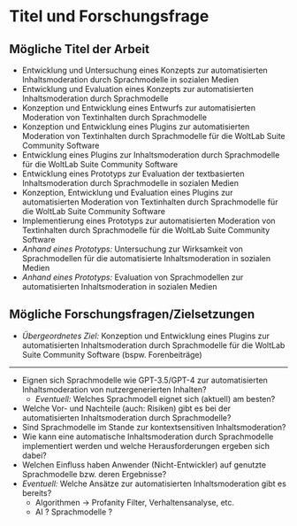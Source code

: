 # Titel und Forschungsfrage

## Mögliche Titel der Arbeit
- Entwicklung und Untersuchung eines Konzepts zur automatisierten Inhaltsmoderation durch Sprachmodelle in sozialen Medien  
- Entwicklung und Evaluation eines Konzepts zur automatisierten Inhaltsmoderation durch Sprachmodelle  
- Konzeption und Entwicklung eines Entwurfs zur automatisierten Moderation von Textinhalten durch Sprachmodelle  
- Konzeption und Entwicklung eines Plugins zur automatisierten Moderation von Textinhalten durch Sprachmodelle für die WoltLab Suite Community Software  
- Entwicklung eines Plugins zur Inhaltsmoderation durch Sprachmodelle für die WoltLab Suite Community Software  
- Entwicklung eines Prototyps zur Evaluation der textbasierten Inhaltsmoderation durch Sprachmodelle in sozialen Medien  
- Konzeption, Entwicklung und Evaluation eines Plugins zur automatisierten Moderation von Textinhalten durch Sprachmodelle für die WoltLab Suite Community Software  
- Implementierung eines Prototyps zur automatisierten Moderation von Textinhalten durch Sprachmodelle für die WoltLab Suite Community Software  
- *Anhand eines Prototyps:* Untersuchung zur Wirksamkeit von Sprachmodellen für die automatisierte Inhaltsmoderation in sozialen Medien  
- *Anhand eines Prototyps:* Evaluation von Sprachmodellen zur automatisierten Inhaltsmoderation in sozialen Medien  

## Mögliche Forschungsfragen/Zielsetzungen
- *Übergeordnetes Ziel:* Konzeption und Entwicklung eines Plugins zur automatisierten Inhaltsmoderation durch Sprachmodelle für die WoltLab Suite Community Software (bspw. Forenbeiträge)  

---

- Eignen sich Sprachmodelle wie GPT-3.5/GPT-4 zur automatisierten Inhaltsmoderation von nutzergenerierten Inhalten?  
  - *Eventuell:* Welches Sprachmodell eignet sich (aktuell) am besten?
- Welche Vor- und Nachteile (auch: Risiken) gibt es bei der automatisierten Inhaltsmoderation durch Sprachmodelle?  
- Sind Sprachmodelle im Stande zur kontextsensitiven Inhaltsmoderation?  
- Wie kann eine automatische Inhaltsmoderation durch Sprachmodelle implementiert werden und welche Herausforderungen ergeben sich dabei?  
- Welchen Einfluss haben Anwender (Nicht-Entwickler) auf genutzte Sprachmodelle bzw. deren Ergebnisse?
- *Eventuell:* Welche Ansätze zur automatisierten Inhaltsmoderation gibt es bereits?  
  - Algorithmen -> Profanity Filter, Verhaltensanalyse, etc.
  - AI ? Sprachmodelle ?

